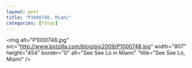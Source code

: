 ```yaml
---
layout: post
title: "P1000748, Miami"
categories: [fStop]
---
```

<img alt="P1000748.jpg" src="http://www.botzilla.com/blog/pix2009/P1000748.jpg" width="807" height="454" border="0" alt="See See Lo in Miami" "title="See See Lo, Miami" />



